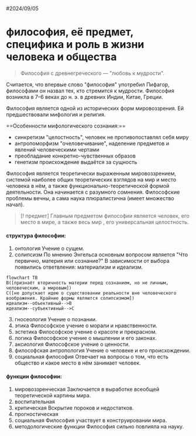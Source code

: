 #2024/09/05
# философия, её предмет, специфика и роль в жизни человека и общества


>
>Философия с древнегреческого — "любовь к мудрости".
>

Считается, что впервые слово "философия" употребил Пифагор, философами он назвал тех, кто стремится к мудрости. Философия возникла в 7–6 веках до н. э. в древних Индии, Китае, Греции.

Философия является одной из исторических форм мировоззрения. Ей предшествовали мифология и религия.

==Особенности мифологического сознания:==
- синкретизм
	"целостность", человек не противопоставлял себя миру
- антропоморфизм
	"очеловечивание", наделение предметов и явлений человеческими чертами
- преобладание конкретно-чувственных образов
- генетизм
	происхождение выдаётся за сущность

Философия является теоретически выраженным мировоззрением, системой наиболее общих теоретических взглядов на мир и место человека в нём, а также функционально-теоретической формой деятельности. Она начинается с разумного сомнения. Философские проблемы вечны, а сама наука плюралистична (имеет множество начал).

>[! предмет]
>Главным предметом философии является человек, его место в мире, а также весь мир , его универсальная целостность.

#### структура философии:

1. онтология
	Учение о сущем.
2. солипсизм
	По мнению Энгельса основным вопросом является "Что первично, материя или сознание?" В зависимости от выбора появились ответвления: материализм и идеализм.
	
``` mermaid
flowchart TB
B([признаёт вторичность материи перед сознанием, но не личным, человеческим, а мировым])
C([не допускает идею о существовании реальности вне человеческого воображения. Крайние формы являютcя солипсизмом])
идеализм--объективный-->B
идеализм--субъективный-->C
```

3. гносеология
	Учение о познании.
4. этика
	Философское учение о морали и нравственности.
5. эстетика
	Философское учение о красоте и прекрасном.
6. логика
	Философское учение о мышлении и его законах.
7. аксиология
	Философское учение о ценности.
8. философская антропология
	Учение о человеке и его происхождении.
9. социальная философия
	Отвечает на вопросы о том, что есть общество и какое место в нём занимает человек.

#### функции философии:

1. мировоззренческая
	Заключается в выработке всеобщей теоретической картины мира.
2. воспитательная
3. критическая
	Вскрытие пороков и недостатков.
4. прогностическая
5. социальная
	Философия участвует в конструировании мира.
6. методологические функции
	Философия сильно повлияла на науку.

